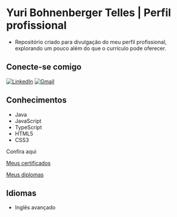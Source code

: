 # Yuri Bohnenberger Telles | Perfil profissional

- Repositório criado para divulgação do meu perfil profissional, explorando um pouco além do que o currículo pode oferecer.

## Conecte-se comigo
[![LinkedIn](https://img.shields.io/badge/LinkedIn-0077B5?style=for-the-badge&logo=linkedin&logoColor=white)](https://www.linkedin.com/in/yuri-bohnenberger/) [![Gmail](https://img.shields.io/badge/Gmail-333333?style=for-the-badge&logo=gmail&logoColor=red)](mailto:yuribohnenberger@gmail.com)

## Conhecimentos
- Java
- JavaScript
- TypeScript
- HTML5
- CSS3

Confira aqui

[Meus certificados](https://drive.google.com/drive/folders/1iANTEqRb3kcks2KAAVj63Dl4Bk7IFiFw?usp=sharing)

[Meus diplomas](https://drive.google.com/drive/folders/10SsXwFYjvA4b8Tr05OeOC_FjjECxMf2G?usp=sharing)

## Idiomas
- Inglês avançado

